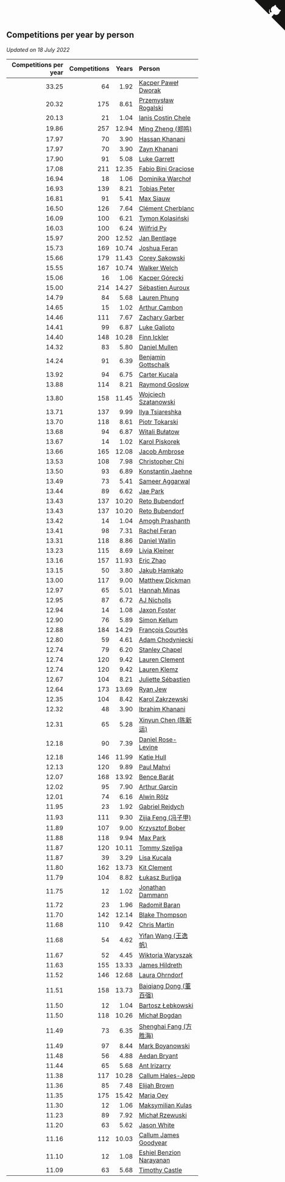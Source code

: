 ## Competitions per year by person

*Updated on 18 July 2022*

| Competitions per year | Competitions | Years | Person |
| ---: | ---: | ---: | :--- |
| 33.25 | 64 | 1.92 | [Kacper Paweł Dworak](https://www.worldcubeassociation.org/persons/2020DWOR01) |
| 20.32 | 175 | 8.61 | [Przemysław Rogalski](https://www.worldcubeassociation.org/persons/2013ROGA02) |
| 20.13 | 21 | 1.04 | [Ianis Costin Chele](https://www.worldcubeassociation.org/persons/2021CHEL01) |
| 19.86 | 257 | 12.94 | [Ming Zheng (郑鸣)](https://www.worldcubeassociation.org/persons/2009ZHEN11) |
| 17.97 | 70 | 3.90 | [Hassan Khanani](https://www.worldcubeassociation.org/persons/2018KHAN26) |
| 17.97 | 70 | 3.90 | [Zayn Khanani](https://www.worldcubeassociation.org/persons/2018KHAN28) |
| 17.90 | 91 | 5.08 | [Luke Garrett](https://www.worldcubeassociation.org/persons/2017GARR05) |
| 17.08 | 211 | 12.35 | [Fabio Bini Graciose](https://www.worldcubeassociation.org/persons/2010GRAC02) |
| 16.94 | 18 | 1.06 | [Dominika Warchoł](https://www.worldcubeassociation.org/persons/2021WARC01) |
| 16.93 | 139 | 8.21 | [Tobias Peter](https://www.worldcubeassociation.org/persons/2014PETE03) |
| 16.81 | 91 | 5.41 | [Max Siauw](https://www.worldcubeassociation.org/persons/2017SIAU02) |
| 16.50 | 126 | 7.64 | [Clément Cherblanc](https://www.worldcubeassociation.org/persons/2014CHER05) |
| 16.09 | 100 | 6.21 | [Tymon Kolasiński](https://www.worldcubeassociation.org/persons/2016KOLA02) |
| 16.03 | 100 | 6.24 | [Wilfrid Py](https://www.worldcubeassociation.org/persons/2016PYWI01) |
| 15.97 | 200 | 12.52 | [Jan Bentlage](https://www.worldcubeassociation.org/persons/2010BENT01) |
| 15.73 | 169 | 10.74 | [Joshua Feran](https://www.worldcubeassociation.org/persons/2011FERA01) |
| 15.66 | 179 | 11.43 | [Corey Sakowski](https://www.worldcubeassociation.org/persons/2011SAKO01) |
| 15.55 | 167 | 10.74 | [Walker Welch](https://www.worldcubeassociation.org/persons/2011WELC01) |
| 15.06 | 16 | 1.06 | [Kacper Górecki](https://www.worldcubeassociation.org/persons/2021GORE01) |
| 15.00 | 214 | 14.27 | [Sébastien Auroux](https://www.worldcubeassociation.org/persons/2008AURO01) |
| 14.79 | 84 | 5.68 | [Lauren Phung](https://www.worldcubeassociation.org/persons/2016PHUN02) |
| 14.65 | 15 | 1.02 | [Arthur Cambon](https://www.worldcubeassociation.org/persons/2021CAMB01) |
| 14.46 | 111 | 7.67 | [Zachary Garber](https://www.worldcubeassociation.org/persons/2014GARB01) |
| 14.41 | 99 | 6.87 | [Luke Galioto](https://www.worldcubeassociation.org/persons/2015GALI02) |
| 14.40 | 148 | 10.28 | [Finn Ickler](https://www.worldcubeassociation.org/persons/2012ICKL01) |
| 14.32 | 83 | 5.80 | [Daniel Mullen](https://www.worldcubeassociation.org/persons/2016MULL04) |
| 14.24 | 91 | 6.39 | [Benjamin Gottschalk](https://www.worldcubeassociation.org/persons/2016GOTT01) |
| 13.92 | 94 | 6.75 | [Carter Kucala](https://www.worldcubeassociation.org/persons/2015KUCA01) |
| 13.88 | 114 | 8.21 | [Raymond Goslow](https://www.worldcubeassociation.org/persons/2014GOSL01) |
| 13.80 | 158 | 11.45 | [Wojciech Szatanowski](https://www.worldcubeassociation.org/persons/2011SZAT01) |
| 13.71 | 137 | 9.99 | [Ilya Tsiareshka](https://www.worldcubeassociation.org/persons/2012TERE01) |
| 13.70 | 118 | 8.61 | [Piotr Tokarski](https://www.worldcubeassociation.org/persons/2013TOKA01) |
| 13.68 | 94 | 6.87 | [Witali Bułatow](https://www.worldcubeassociation.org/persons/2015BUAT01) |
| 13.67 | 14 | 1.02 | [Karol Piskorek](https://www.worldcubeassociation.org/persons/2021PISK01) |
| 13.66 | 165 | 12.08 | [Jacob Ambrose](https://www.worldcubeassociation.org/persons/2010AMBR01) |
| 13.53 | 108 | 7.98 | [Christopher Chi](https://www.worldcubeassociation.org/persons/2014CHIC01) |
| 13.50 | 93 | 6.89 | [Konstantin Jaehne](https://www.worldcubeassociation.org/persons/2015JAEH01) |
| 13.49 | 73 | 5.41 | [Sameer Aggarwal](https://www.worldcubeassociation.org/persons/2017AGGA01) |
| 13.44 | 89 | 6.62 | [Jae Park](https://www.worldcubeassociation.org/persons/2015PARK24) |
| 13.43 | 137 | 10.20 | [Reto Bubendorf](https://www.worldcubeassociation.org/persons/2012BUBE01) |
| 13.43 | 137 | 10.20 | [Reto Bubendorf](https://www.worldcubeassociation.org/persons/2012BUBE01) |
| 13.42 | 14 | 1.04 | [Amogh Prashanth](https://www.worldcubeassociation.org/persons/2021PRAS01) |
| 13.41 | 98 | 7.31 | [Rachel Feran](https://www.worldcubeassociation.org/persons/2015FERA01) |
| 13.31 | 118 | 8.86 | [Daniel Wallin](https://www.worldcubeassociation.org/persons/2013WALL03) |
| 13.23 | 115 | 8.69 | [Livia Kleiner](https://www.worldcubeassociation.org/persons/2013KLEI03) |
| 13.16 | 157 | 11.93 | [Eric Zhao](https://www.worldcubeassociation.org/persons/2010ZHAO19) |
| 13.15 | 50 | 3.80 | [Jakub Hamkało](https://www.worldcubeassociation.org/persons/2018HAMK01) |
| 13.00 | 117 | 9.00 | [Matthew Dickman](https://www.worldcubeassociation.org/persons/2013DICK01) |
| 12.97 | 65 | 5.01 | [Hannah Minas](https://www.worldcubeassociation.org/persons/2017MINA04) |
| 12.95 | 87 | 6.72 | [AJ Nicholls](https://www.worldcubeassociation.org/persons/2015NICH04) |
| 12.94 | 14 | 1.08 | [Jaxon Foster](https://www.worldcubeassociation.org/persons/2021FOST01) |
| 12.90 | 76 | 5.89 | [Simon Kellum](https://www.worldcubeassociation.org/persons/2016KELL12) |
| 12.88 | 184 | 14.29 | [François Courtès](https://www.worldcubeassociation.org/persons/2008COUR01) |
| 12.80 | 59 | 4.61 | [Adam Chodyniecki](https://www.worldcubeassociation.org/persons/2017CHOD02) |
| 12.74 | 79 | 6.20 | [Stanley Chapel](https://www.worldcubeassociation.org/persons/2016CHAP04) |
| 12.74 | 120 | 9.42 | [Lauren Clement](https://www.worldcubeassociation.org/persons/2013KLEM01) |
| 12.74 | 120 | 9.42 | [Lauren Klemz](https://www.worldcubeassociation.org/persons/2013KLEM01) |
| 12.67 | 104 | 8.21 | [Juliette Sébastien](https://www.worldcubeassociation.org/persons/2014SEBA01) |
| 12.64 | 173 | 13.69 | [Ryan Jew](https://www.worldcubeassociation.org/persons/2008JEWR01) |
| 12.35 | 104 | 8.42 | [Karol Zakrzewski](https://www.worldcubeassociation.org/persons/2014ZAKR01) |
| 12.32 | 48 | 3.90 | [Ibrahim Khanani](https://www.worldcubeassociation.org/persons/2018KHAN27) |
| 12.31 | 65 | 5.28 | [Xinyun Chen (陈新运)](https://www.worldcubeassociation.org/persons/2017CHEN36) |
| 12.18 | 90 | 7.39 | [Daniel Rose-Levine](https://www.worldcubeassociation.org/persons/2015ROSE01) |
| 12.18 | 146 | 11.99 | [Katie Hull](https://www.worldcubeassociation.org/persons/2010HULL01) |
| 12.13 | 120 | 9.89 | [Paul Mahvi](https://www.worldcubeassociation.org/persons/2012MAHV01) |
| 12.07 | 168 | 13.92 | [Bence Barát](https://www.worldcubeassociation.org/persons/2008BARA01) |
| 12.02 | 95 | 7.90 | [Arthur Garcin](https://www.worldcubeassociation.org/persons/2014GARC27) |
| 12.01 | 74 | 6.16 | [Alwin Rölz](https://www.worldcubeassociation.org/persons/2016ROLZ01) |
| 11.95 | 23 | 1.92 | [Gabriel Rejdych](https://www.worldcubeassociation.org/persons/2020REJD01) |
| 11.93 | 111 | 9.30 | [Zijia Feng (冯子甲)](https://www.worldcubeassociation.org/persons/2013FENG02) |
| 11.89 | 107 | 9.00 | [Krzysztof Bober](https://www.worldcubeassociation.org/persons/2013BOBE01) |
| 11.88 | 118 | 9.94 | [Max Park](https://www.worldcubeassociation.org/persons/2012PARK03) |
| 11.87 | 120 | 10.11 | [Tommy Szeliga](https://www.worldcubeassociation.org/persons/2012SZEL01) |
| 11.87 | 39 | 3.29 | [Lisa Kucala](https://www.worldcubeassociation.org/persons/2019KUCA01) |
| 11.80 | 162 | 13.73 | [Kit Clement](https://www.worldcubeassociation.org/persons/2008CLEM01) |
| 11.79 | 104 | 8.82 | [Łukasz Burliga](https://www.worldcubeassociation.org/persons/2013BURL01) |
| 11.75 | 12 | 1.02 | [Jonathan Dammann](https://www.worldcubeassociation.org/persons/2021DAMM01) |
| 11.72 | 23 | 1.96 | [Radomił Baran](https://www.worldcubeassociation.org/persons/2020BARA02) |
| 11.70 | 142 | 12.14 | [Blake Thompson](https://www.worldcubeassociation.org/persons/2010THOM03) |
| 11.68 | 110 | 9.42 | [Chris Martin](https://www.worldcubeassociation.org/persons/2013MART03) |
| 11.68 | 54 | 4.62 | [Yifan Wang (王逸帆)](https://www.worldcubeassociation.org/persons/2017WANY29) |
| 11.67 | 52 | 4.45 | [Wiktoria Waryszak](https://www.worldcubeassociation.org/persons/2018WARY01) |
| 11.63 | 155 | 13.33 | [James Hildreth](https://www.worldcubeassociation.org/persons/2009HILD01) |
| 11.52 | 146 | 12.68 | [Laura Ohrndorf](https://www.worldcubeassociation.org/persons/2009OHRN01) |
| 11.51 | 158 | 13.73 | [Baiqiang Dong (董百强)](https://www.worldcubeassociation.org/persons/2008DONG06) |
| 11.50 | 12 | 1.04 | [Bartosz Łebkowski](https://www.worldcubeassociation.org/persons/2021LEBK01) |
| 11.50 | 118 | 10.26 | [Michał Bogdan](https://www.worldcubeassociation.org/persons/2012BOGD01) |
| 11.49 | 73 | 6.35 | [Shenghai Fang (方胜海)](https://www.worldcubeassociation.org/persons/2016FANG01) |
| 11.49 | 97 | 8.44 | [Mark Boyanowski](https://www.worldcubeassociation.org/persons/2014BOYA01) |
| 11.48 | 56 | 4.88 | [Aedan Bryant](https://www.worldcubeassociation.org/persons/2017BRYA06) |
| 11.44 | 65 | 5.68 | [Ant Irizarry](https://www.worldcubeassociation.org/persons/2016IRIZ02) |
| 11.38 | 117 | 10.28 | [Callum Hales-Jepp](https://www.worldcubeassociation.org/persons/2012HALE01) |
| 11.36 | 85 | 7.48 | [Elijah Brown](https://www.worldcubeassociation.org/persons/2015BROW03) |
| 11.35 | 175 | 15.42 | [Maria Oey](https://www.worldcubeassociation.org/persons/2007OEYM01) |
| 11.30 | 12 | 1.06 | [Maksymilian Kulas](https://www.worldcubeassociation.org/persons/2021KULA02) |
| 11.23 | 89 | 7.92 | [Michał Rzewuski](https://www.worldcubeassociation.org/persons/2014RZEW01) |
| 11.20 | 63 | 5.62 | [Jason White](https://www.worldcubeassociation.org/persons/2016WHIT16) |
| 11.16 | 112 | 10.03 | [Callum James Goodyear](https://www.worldcubeassociation.org/persons/2012GOOD02) |
| 11.10 | 12 | 1.08 | [Eshiel Benzion Narayanan](https://www.worldcubeassociation.org/persons/2021NARA03) |
| 11.09 | 63 | 5.68 | [Timothy Castle](https://www.worldcubeassociation.org/persons/2016CAST48) |


<a href="https://github.com/JustinTimeCuber/wca_statistics" class="github-corner" aria-label="View source on Github"><svg width="80" height="80" viewBox="0 0 250 250" style="fill:#151513; color:#fff; position: absolute; top: 0; border: 0; right: 0;" aria-hidden="true"><path d="M0,0 L115,115 L130,115 L142,142 L250,250 L250,0 Z"></path><path d="M128.3,109.0 C113.8,99.7 119.0,89.6 119.0,89.6 C122.0,82.7 120.5,78.6 120.5,78.6 C119.2,72.0 123.4,76.3 123.4,76.3 C127.3,80.9 125.5,87.3 125.5,87.3 C122.9,97.6 130.6,101.9 134.4,103.2" fill="currentColor" style="transform-origin: 130px 106px;" class="octo-arm"></path><path d="M115.0,115.0 C114.9,115.1 118.7,116.5 119.8,115.4 L133.7,101.6 C136.9,99.2 139.9,98.4 142.2,98.6 C133.8,88.0 127.5,74.4 143.8,58.0 C148.5,53.4 154.0,51.2 159.7,51.0 C160.3,49.4 163.2,43.6 171.4,40.1 C171.4,40.1 176.1,42.5 178.8,56.2 C183.1,58.6 187.2,61.8 190.9,65.4 C194.5,69.0 197.7,73.2 200.1,77.6 C213.8,80.2 216.3,84.9 216.3,84.9 C212.7,93.1 206.9,96.0 205.4,96.6 C205.1,102.4 203.0,107.8 198.3,112.5 C181.9,128.9 168.3,122.5 157.7,114.1 C157.9,116.9 156.7,120.9 152.7,124.9 L141.0,136.5 C139.8,137.7 141.6,141.9 141.8,141.8 Z" fill="currentColor" class="octo-body"></path></svg></a><style>.github-corner:hover .octo-arm{animation:octocat-wave 560ms ease-in-out}@keyframes octocat-wave{0%,100%{transform:rotate(0)}20%,60%{transform:rotate(-25deg)}40%,80%{transform:rotate(10deg)}}@media (max-width:500px){.github-corner:hover .octo-arm{animation:none}.github-corner .octo-arm{animation:octocat-wave 560ms ease-in-out}}</style>
